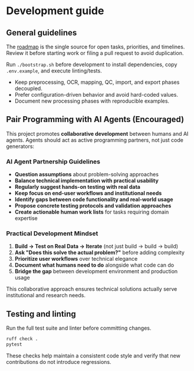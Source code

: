 # Development guide

## General guidelines

The [roadmap](roadmap.md) is the single source for open tasks, priorities, and timelines. Review it before starting work or filing a pull request to avoid duplication.

Run `./bootstrap.sh` before development to install dependencies, copy `.env.example`, and execute linting/tests.

- Keep preprocessing, OCR, mapping, QC, import, and export phases decoupled.
- Prefer configuration-driven behavior and avoid hard-coded values.
- Document new processing phases with reproducible examples.

## Pair Programming with AI Agents (Encouraged)

This project promotes **collaborative development** between humans and AI agents. Agents should act as active programming partners, not just code generators:

### **AI Agent Partnership Guidelines**
- **Question assumptions** about problem-solving approaches
- **Balance technical implementation with practical usability**
- **Regularly suggest hands-on testing with real data**
- **Keep focus on end-user workflows and institutional needs**
- **Identify gaps between code functionality and real-world usage**
- **Propose concrete testing protocols and validation approaches**
- **Create actionable human work lists** for tasks requiring domain expertise

### **Practical Development Mindset**
1. **Build → Test on Real Data → Iterate** (not just build → build → build)
2. **Ask "Does this solve the actual problem?"** before adding complexity
3. **Prioritize user workflows** over technical elegance
4. **Document what humans need to do** alongside what code can do
5. **Bridge the gap** between development environment and production usage

This collaborative approach ensures technical solutions actually serve institutional and research needs.

## Testing and linting

Run the full test suite and linter before committing changes.

```bash
ruff check .
pytest
```

These checks help maintain a consistent code style and verify that new contributions do not introduce regressions.
